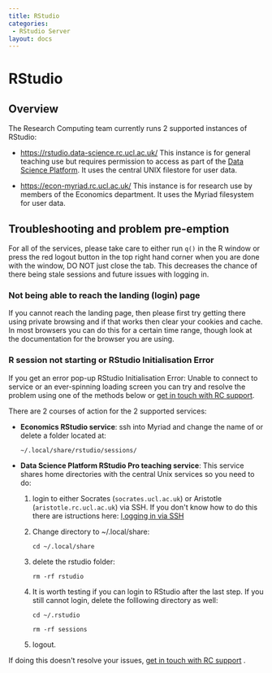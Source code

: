 ```yaml
---
title: RStudio
categories:
 - RStudio Server
layout: docs
---
```


# RStudio

## Overview

The Research Computing team currently runs 2 supported instances of RStudio:

 - <https://rstudio.data-science.rc.ucl.ac.uk/>
   This instance is for general teaching use but requires permission to access as part of the [Data Science Platform](https://www.ucl.ac.uk/isd/data-science-platform). It uses the central UNIX filestore for user data.

 - <https://econ-myriad.rc.ucl.ac.uk/>
   This instance is for research use by members of the Economics department. It uses the Myriad filesystem for user data.

## Troubleshooting and problem pre-emption

For all of the services, please take care to either run `q()` in the R
window or press the red logout button in the top right hand corner
when you are done with the window, DO NOT just close the tab. This
decreases the chance of there being stale sessions and future issues
with logging in.

### Not being able to reach the landing (login) page

If you cannot reach the landing page, then please first try getting
there using private browsing and if that works then clear your cookies
and cache. In most browsers you can do this for a certain time range,
though look at the documentation for the browser you are using.

### R session not starting or RStudio Initialisation Error

If you get an error pop-up RStudio Initialisation Error: Unable to
connect to service or an ever-spinning loading screen you can try and
resolve the problem using one of the methods below or  [get in touch with RC support](../Contact_Us.md). 

There are 2 courses of action for the 2 supported services:

 - **Economics RStudio service**: ssh into Myriad and change the name of or delete a folder located at:
    
   ```
   ~/.local/share/rstudio/sessions/
   ```

 - **Data Science Platform RStudio Pro teaching service**: This service
 shares home directories with the central Unix services so you need to
 do:

	1. login to either Socrates (`socrates.ucl.ac.uk`) or Aristotle
(`aristotle.rc.ucl.ac.uk`) via SSH. If you don't know how to do this
there are istructions here: 
[l,ogging in via SSH](../Walkthroughs/Logging_In.md)
    2. Change directory to ~/.local/share:

		```
		cd ~/.local/share
		```
		
   	3. delete the rstudio folder:

		```
		rm -rf rstudio
		```
		
	4. It is worth testing if you can login to RStudio after the last
       step. If you still cannot login, delete the folllowing directory as well:
	   
		```
		cd ~/.rstudio
		```
	   
		```
		rm -rf sessions
		```

   5. logout.

If doing this doesn't resolve your issues,  [get in touch with RC support](../Contact_Us.md) .


